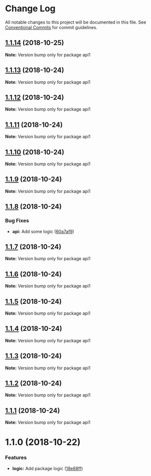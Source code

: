 # Change Log

All notable changes to this project will be documented in this file.
See [Conventional Commits](https://conventionalcommits.org) for commit guidelines.

## [1.1.14](https://github.com/andreaspalsson/monotest/compare/api1@1.1.13...api1@1.1.14) (2018-10-25)

**Note:** Version bump only for package api1





## [1.1.13](https://github.com/andreaspalsson/monotest/compare/api1@1.1.12...api1@1.1.13) (2018-10-24)

**Note:** Version bump only for package api1





## [1.1.12](https://github.com/andreaspalsson/monotest/compare/api1@1.1.11...api1@1.1.12) (2018-10-24)

**Note:** Version bump only for package api1





## [1.1.11](https://github.com/andreaspalsson/monotest/compare/api1@1.1.10...api1@1.1.11) (2018-10-24)

**Note:** Version bump only for package api1





## [1.1.10](https://github.com/andreaspalsson/monotest/compare/api1@1.1.9...api1@1.1.10) (2018-10-24)

**Note:** Version bump only for package api1





## [1.1.9](https://github.com/andreaspalsson/monotest/compare/api1@1.1.8...api1@1.1.9) (2018-10-24)

**Note:** Version bump only for package api1





## [1.1.8](https://github.com/andreaspalsson/monotest/compare/api1@1.1.7...api1@1.1.8) (2018-10-24)


### Bug Fixes

* **api:** Add some logic ([60a7af9](https://github.com/andreaspalsson/monotest/commit/60a7af9))





## [1.1.7](https://github.com/andreaspalsson/monotest/compare/api1@1.1.6...api1@1.1.7) (2018-10-24)

**Note:** Version bump only for package api1





## [1.1.6](https://github.com/andreaspalsson/monotest/compare/api1@1.1.5...api1@1.1.6) (2018-10-24)

**Note:** Version bump only for package api1





## [1.1.5](https://github.com/andreaspalsson/monotest/compare/api1@1.1.4...api1@1.1.5) (2018-10-24)

**Note:** Version bump only for package api1





## [1.1.4](https://github.com/andreaspalsson/monotest/compare/api1@1.1.3...api1@1.1.4) (2018-10-24)

**Note:** Version bump only for package api1





## [1.1.3](https://github.com/andreaspalsson/monotest/compare/api1@1.1.2...api1@1.1.3) (2018-10-24)

**Note:** Version bump only for package api1





## [1.1.2](https://github.com/andreaspalsson/monotest/compare/api1@1.1.1...api1@1.1.2) (2018-10-24)

**Note:** Version bump only for package api1





## [1.1.1](https://github.com/andreaspalsson/monotest/compare/api1@1.1.0...api1@1.1.1) (2018-10-24)

**Note:** Version bump only for package api1





# 1.1.0 (2018-10-22)


### Features

* **logic:** Add package logic ([18e88ff](https://github.com/andreaspalsson/monotest/commit/18e88ff))

